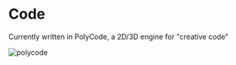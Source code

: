 Code
====

Currently written in PolyCode, a 2D/3D engine for "creative code"

![polycode](https://github.com/Mumblings/Code/raw/master/polycode.png)
